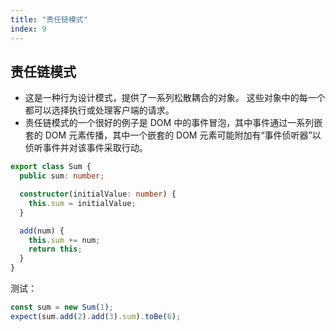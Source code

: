 ```yaml
---
title: "责任链模式"
index: 9
---
```


## 责任链模式

- 这是一种行为设计模式，提供了一系列松散耦合的对象。 这些对象中的每一个都可以选择执行或处理客户端的请求。
- 责任链模式的一个很好的例子是 DOM 中的事件冒泡，其中事件通过一系列嵌套的 DOM 元素传播，其中一个嵌套的 DOM 元素可能附加有“事件侦听器”以侦听事件并对该事件采取行动。

```ts
export class Sum {
  public sum: number;

  constructor(initialValue: number) {
    this.sum = initialValue;
  }

  add(num) {
    this.sum += num;
    return this;
  }
}
```

测试：

```ts
const sum = new Sum(1);
expect(sum.add(2).add(3).sum).toBe(6);
```
